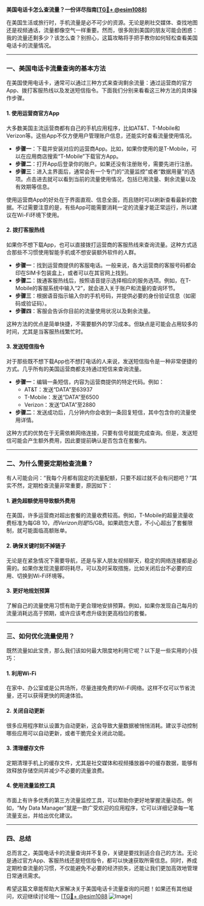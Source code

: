 **美国电话卡怎么查流量？一份详尽指南[[TG💪+ @esim1088](https://t.me/s/esim1088)]**

在美国生活或旅行时，手机流量是必不可少的资源。无论是刷社交媒体、查找地图还是视频通话，流量都像空气一样重要。然而，很多刚到美国的朋友可能会困惑：我的流量还剩多少？该怎么查？别担心，这篇攻略将手把手教你如何轻松查看美国电话卡的流量情况。

---

### **一、美国电话卡流量查询的基本方法**

在美国使用电话卡，通常可以通过三种方式来查询剩余流量：通过运营商的官方App、拨打客服热线以及发送短信指令。下面我们分别来看看这三种方法的具体操作步骤。

#### **1. 使用运营商官方App**
大多数美国主流运营商都有自己的手机应用程序，比如AT&T、T-Mobile和Verizon等。这些App不仅方便用户管理账户信息，还能实时查看流量使用情况。

- **步骤一**：下载并安装对应的运营商App。比如，如果你使用的是T-Mobile，可以在应用商店搜索“T-Mobile”下载官方App。
- **步骤二**：打开App后登录你的账户。如果还没有注册账号，需要先进行注册。
- **步骤三**：进入主界面后，通常会有一个专门的“流量监控”或者“数据用量”的选项。点击进去就可以看到当前的流量使用情况，包括已用流量、剩余流量以及有效期等信息。

使用运营商App的好处在于界面直观、信息全面，而且随时可以刷新查看最新的数据。不过需要注意的是，有些App可能需要消耗一定的流量才能正常运行，所以建议在Wi-Fi环境下使用。

#### **2. 拨打客服热线**
如果你不想下载App，也可以直接拨打运营商的客服热线来查询流量。这种方式适合那些不习惯使用智能手机或不想安装额外软件的人群。

- **步骤一**：找到运营商提供的客服电话。一般来说，各大运营商的客服号码都会印在SIM卡包装盒上，或者可以在其官网上找到。
- **步骤二**：拨通客服热线后，按照语音提示选择相应的服务选项。例如，在T-Mobile的客服系统中输入“2”，就会进入关于账户和流量的查询环节。
- **步骤三**：根据语音指示输入你的手机号码，并提供必要的身份验证信息（如密码或验证码）。
- **步骤四**：客服会告诉你目前的流量使用状况以及剩余流量。

这种方法的优点是简单快捷，不需要额外的学习成本。但缺点是可能会占用较多的时间，尤其是当客服热线繁忙时。

#### **3. 发送短信指令**
对于那些既不想下载App也不想打电话的人来说，发送短信指令是一种非常便捷的方式。几乎所有的美国运营商都支持通过短信来查询流量。

- **步骤一**：编辑一条短信，内容为运营商提供的特定代码。例如：
  - AT&T：发送“DATA”至63937
  - T-Mobile：发送“DATA”至6500
  - Verizon：发送“DATA”至2880
- **步骤二**：发送成功后，几分钟内你会收到一条回复短信，其中包含你的流量使用详情。
  
这种方式的优势在于无需依赖网络连接，只要有信号就能完成查询。但是，发送短信可能会产生额外费用，因此要提前确认是否包含在套餐内。

---

### **二、为什么需要定期检查流量？**

有人可能会问：“我每个月都有固定的流量配额，只要不超过就不会有问题吧？”其实不然，定期检查流量非常重要，原因如下：

#### **1. 避免超额使用导致额外费用**
在美国，许多运营商对超出套餐的流量收费较高。例如，T-Mobile的超量流量收费标准为每GB $10，而Verizon则是$15/GB。如果疏忽大意，不小心超出了套餐限制，就可能面临高额账单。

#### **2. 确保关键时刻不掉链子**
无论是在紧急情况下需要导航，还是与家人朋友视频聊天，稳定的网络连接都是必需的。如果你发现流量即将耗尽，可以及时采取措施，比如关闭后台不必要的应用、切换到Wi-Fi环境等。

#### **3. 更好地规划预算**
了解自己的流量使用习惯有助于更合理地安排预算。例如，如果你发现自己每月的流量消耗远高于预期，或许应该考虑升级到更高档位的套餐。

---

### **三、如何优化流量使用？**

既然流量如此宝贵，那么我们该如何最大限度地利用它呢？以下是一些实用的小技巧：

#### **1. 利用Wi-Fi**
在家中、办公室或是公共场所，尽量连接免费的Wi-Fi网络。这样不仅可以节省流量，还可以获得更快的网速体验。

#### **2. 关闭自动更新**
很多应用程序默认设置为自动更新，这会导致大量数据被悄悄消耗。建议手动控制哪些应用可以自动更新，或者干脆完全关闭此功能。

#### **3. 清理缓存文件**
定期清理手机上的缓存文件，尤其是社交媒体和视频播放器中的缓存数据，能够有效释放存储空间并减少不必要的流量浪费。

#### **4. 使用流量监控工具**
市面上有许多优秀的第三方流量监控工具，可以帮助你更好地掌握流量动态。例如，“My Data Manager”就是一款广受欢迎的应用程序，它可以详细记录每一笔流量支出，并给出优化建议。

---

### **四、总结**

总而言之，美国电话卡的流量查询并不复杂，关键是要找到适合自己的方法。无论是通过官方App、客服热线还是短信指令，都可以快速获取所需信息。同时，养成定期检查流量的习惯，不仅能避免不必要的经济损失，还能让我们更加高效地管理日常通讯需求。

希望这篇文章能帮助大家解决关于美国电话卡流量查询的问题！如果还有其他疑问，欢迎继续讨论哦～ [[TG💪+ @esim1088](https://t.me/s/esim1088) ![Image](https://i.postimg.cc/4NQfJmqS/Snipaste-2025-05-13-00-14-12.png)]